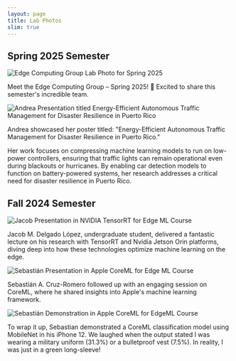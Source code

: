 ```yaml
---
layout: page
title: Lab Photos
slim: true
---
```


## Spring 2025 Semester
![Edge Computing Group Lab Photo for Spring 2025](../../images/lab_photos/ecglab_s2025.jpg)

Meet the Edge Computing Group – Spring 2025! 🎉 Excited to share this semester's incredible team.

![Andrea Presentation titled Energy-Efficient Autonomous Traffic Management for Disaster Resilience in Puerto Rico](../../images/lab_photos/andrepresentation_f2024.jpg)

Andrea showcased her poster titled: "Energy-Efficient Autonomous Traffic Management for Disaster Resilience in Puerto Rico."

Her work focuses on compressing machine learning models to run on low-power controllers, ensuring that traffic lights can remain operational even during blackouts or hurricanes. By enabling car detection models to function on battery-powered systems, her research addresses a critical need for disaster resilience in Puerto Rico.

## Fall 2024 Semester
![Jacob Presentation in NVIDIA TensorRT for Edge ML Course](../../images/lab_photos/jacobpresentation_edgemlcourse_f2024.jpg)

Jacob M. Delgado López, undergraduate student, delivered a fantastic lecture on his research with TensorRT and Nvidia Jetson Orin platforms, diving deep into how these technologies optimize machine learning on the edge.

![Sebastián Presentation in Apple CoreML for Edge ML Course](../../images/lab_photos/sebastianpresentation_edgeml_f2024.jpg)

Sebastián A. Cruz-Romero followed up with an engaging session on CoreML, where he shared insights into Apple's machine learning framework.

![Sebastián Demonstration in Apple CoreML for EdgeML Course](../../images/lab_photos/sebastiandemo_edgeml_f2024.jpg)

To wrap it up, Sebastian demonstrated a CoreML classification model using MobileNet in his iPhone 12. We laughed when the output stated I was wearing a military uniform (31.3%) or a bulletproof vest (7.5%). In reality, I was just in a green long-sleeve! 